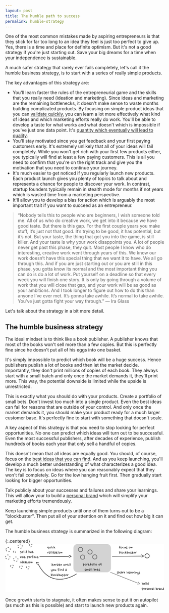 ```yaml
---
layout: post
title: The humble path to success
permalink: humble-strategy
---
```



One of the most common mistakes made by aspiring entrepreneurs is that they stick for far too long to an idea they feel is just too perfect to give up. Yes, there is a time and place for definite optimism. But it's not a good strategy if you're just starting out. Save your big dreams for a time when your independence is sustainable.

A much safer strategy that rarely ever fails completely, let's call it the humble business strategy, is to start with a series of really simple products. 

The key advantages of this strategy are:

- You'll learn faster the rules of the entrepreneurial game and the skills that you really need (ideation and marketing). Since ideas and marketing are the remaining bottlenecks, it doesn't make sense to waste months building complicated products. By focusing on simple product ideas that you can [validate quickly](/validation), you can learn a lot more effectively what kind of ideas and which marketing efforts really do work. You'll be able to develop a taste for what works and what doesn't which is impossible if you've just one data point. It's [quantity which eventually will lead to quality](https://blog.codinghorror.com/quantity-always-trumps-quality/).
- You'll stay motivated since you get feedback and your first paying customers early. It's extremely unlikely that all of your ideas will fail completely. While you won't get rich with your first few products either, you typically will find at least a few paying customers. This is all you need to confirm that you're on the right track and give you the motivation that you need to continue your journey.
- It's much easier to get noticed if you regularly launch new products. Each product launch gives you plenty of topics to talk about and represents a chance for people to discover your work. In contrast, startup founders typically remain in stealth mode for months if not years which is wasted time from a marketing perspective.
- It'll allow you to develop a bias for action which is arguably the most important trait if you want to succeed as an entrepreneur.

> “Nobody tells this to people who are beginners, I wish someone told me. All of us who do creative work, we get into it because we have good taste. But there is this gap. For the first couple years you make stuff, it’s just not that good. It’s trying to be good, it has potential, but it’s not. But your taste, the thing that got you into the game, is still killer. And your taste is why your work disappoints you. A lot of people never get past this phase, they quit. Most people I know who do interesting, creative work went through years of this. We know our work doesn’t have this special thing that we want it to have. We all go through this. And if you are just starting out or you are still in this phase, you gotta know its normal and the most important thing you can do is do a lot of work. Put yourself on a deadline so that every week you will finish one story. It is only by going through a volume of work that you will close that gap, and your work will be as good as your ambitions. And I took longer to figure out how to do this than anyone I’ve ever met. It’s gonna take awhile. It’s normal to take awhile. You’ve just gotta fight your way through.” ― Ira Glass

Let's talk about the strategy in a bit more detail.

## The humble business strategy

The ideal mindset is to think like a book publisher. A publisher knows that most of the books won't sell more than a few copies. But this is perfectly fine since he doesn't put all of his eggs into one basket. 

It's simply impossible to predict which book will be a huge success. Hence publishers publish a lot of books and then let the market decide. Importantly, they don't print millions of copies of each book. They always start with a small batch and only once the market demands it, they'll print more. This way, the potential downside is limited while the upside is unrestricted. 

This is exactly what you should do with your products. Create a portfolio of small bets. Don't invest too much into a single product. Even the best ideas can fail for reasons that are outside of your control. And only once the market demands it, you should make your product ready for a much larger customer base. It's perfectly fine to start with something that doesn't scale. 

A key aspect of this strategy is that you need to stop looking for perfect opportunities. No one can predict which ideas will turn out to be successful. Even the most successful publishers, after decades of experience, publish hundreds of books each year that only sell a handful of copies. 

This doesn't mean that all ideas are equally good. You should, of course, focus on the [best ideas that you can find](/ideation). And as you keep launching, you'll develop a much better understanding of what characterizes a good idea. The key is to focus on ideas where you can reasonably expect that they won't fail completely. Go for the low hanging fruit first. Then gradually start looking for bigger opportunities. 

Talk publicly about your successes and failures and share your learnings. This will allow your to build a [personal brand](/personal-brand) which will simplify your marketing efforts tremendously.

Keep launching simple products until one of them turns out to be a "blockbuster". Then put all of your attention on it and find out how big it can get.


The humble business strategy is summarized in the following diagram:

{:.centered}
![](/images/humble-strategy.svg)


Once growth starts to stagnate, it often makes sense to put it on autopilot (as much as this is possible) and start to launch new products again. 




